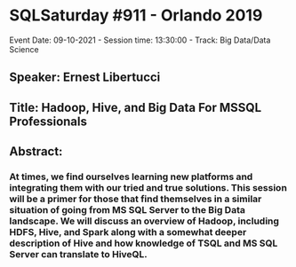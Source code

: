 # SQLSaturday #911 - Orlando 2019
Event Date: 09-10-2021 - Session time: 13:30:00 - Track: Big Data/Data Science
## Speaker: Ernest Libertucci
## Title: Hadoop, Hive, and Big Data For MSSQL Professionals
## Abstract:
### At times, we find ourselves learning new platforms and integrating them with our tried and true solutions. This session will be a primer for those that find themselves in a similar situation of going from MS SQL Server to the Big Data landscape. We will discuss an overview of Hadoop, including HDFS, Hive, and Spark along with a somewhat deeper description of Hive and how knowledge of TSQL and MS SQL Server can translate to HiveQL.
